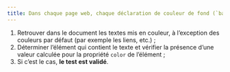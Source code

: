```yaml
---
title: Dans chaque page web, chaque déclaration de couleur de fond (`background`, `background-color`), d’un élément susceptible de contenir du texte, est-elle accompagnée d’une déclaration de couleur de police (`color`) au moins, héritée d’un parent ?
---
```


1. Retrouver dans le document les textes mis en couleur, à l’exception des couleurs par défaut (par exemple les liens, etc.) ;
2. Déterminer l’élément qui contient le texte et vérifier la présence d’une valeur calculée pour la propriété `color` de l’élément ;
3. Si c’est le cas, **le test est validé**.

